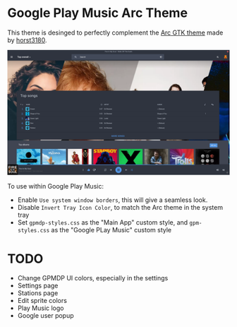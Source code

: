Google Play Music Arc Theme
===========================

This theme is desinged to perfectly complement the [Arc GTK theme](https://github.com/horst3180/arc-theme) made by [horst3180](https://github.com/horst3180).

![Screenshot](https://raw.githubusercontent.com/ZephireNZ/gpmdp-arc-theme/master/gpmdp-arc-theme.png)

To use within Google Play Music:

- Enable `Use system window borders`, this will give a seamless look.
- Disable `Invert Tray Icon Color`, to match the Arc theme in the system tray
- Set `gpmdp-styles.css` as the "Main App" custom style, and `gpm-styles.css` as the "Google PLay Music" custom style

TODO
====

- Change GPMDP UI colors, especially in the settings
- Settings page
- Stations page
- Edit sprite colors
- Play Music logo
- Google user popup